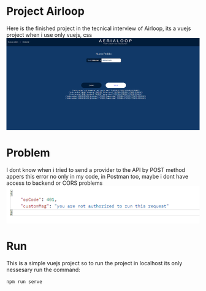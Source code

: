 # Project Airloop

Here is the finished project in the tecnical interview of Airloop, its a vuejs project when i use
only vuejs, css
![image-project](https://github.com/luisangel2895/airloop-tecnical/blob/00223775cf29f0e1259643c0be3341565b388d28/images/Screenshot_1.png)

# Problem

I dont know when i tried to send a provider to the API by POST method appers this error no only in my code, in Postman too, maybe i dont have access to backend or CORS problems
![image-error](https://github.com/luisangel2895/airloop-tecnical/blob/00223775cf29f0e1259643c0be3341565b388d28/images/Screenshot_2.png)

# Run

This is a simple vuejs project so to run the project in localhost its only nessesary run the command:

```js
npm run serve
```
